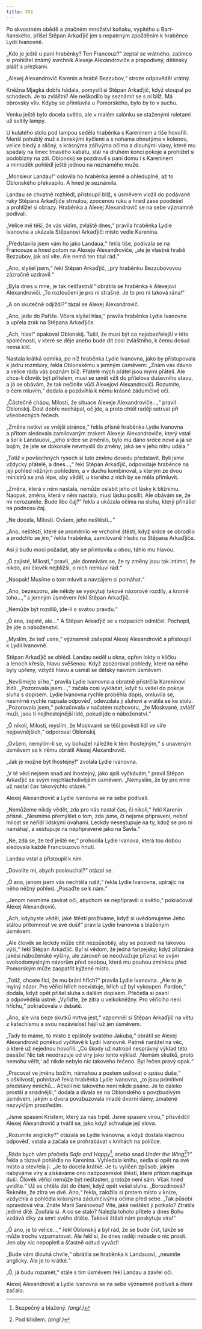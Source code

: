 ```yaml
---
title: XXI
---
```


Po skvostném obědě a značném množství koňaku, vypitého u Bart­ňanského, přišel Stěpan Arkaďjič jen s nepatrným zpožděním k hraběnce Lydii Ivanovně.

„Kdo je ještě u paní hraběnky? Ten Francouz?“ zeptal se vrátného, zatímco si prohlížel známý svrchník Alexeje Alexandroviče a prapodivný, dětinský plášť s přezkami.

„Alexej Alexandrovič Karenin a hrabě Bezzubov,“ stroze odpověděl vrátný.

Kněžna Mjagká dobře hádala, pomyslil si Stěpan Arkaďjič, když stoupal po schodech. Je to zvláštní! Ale neškodilo by seznámit se s ní blíž. Má obrovský vliv. Kdyby se přimluvila u Pomorského, bylo by to v suchu.

Venku ještě bylo docela světlo, ale v malém salónku se staženými roletami už svítily lampy.

U kulatého stolu pod lampou seděla hraběnka s Kareninem a tiše hovořili. Menší pohublý muž s ženskými kyčlemi a s nohama ohnutýma v kolenou, velice bledý a sličný, s krásnýma zářivýma očima a dlouhými vlasy, které mu spadaly na límec tmavého kabátu, stál na druhém konci pokoje a prohlížel si podobizny na zdi. Oblonskij se pozdravil s paní domu i s Kareninem a mimoděk pohlédl ještě jednou na neznámého muže.

„Monsieur Landau!“ oslovila ho hraběnka jemně a ohleduplně, až to Oblonského překvapilo. A hned je seznámila.

Landau se chvatně rozhlédl, přistoupil blíž, s úsměvem vložil do podávané ruky Stěpana Arkaďjiče strnulou, zpocenou ruku a hned zase poodešel a prohlížel si obrazy. Hraběnka a Alexej Alexandrovič se na sebe významně podívali.

„Velice mě těší, že vás vidím, zvláště dnes,“ pravila hraběnka Lydie Ivanovna a ukázala Stěpanovi Arkaďjiči místo vedle Karenina.

„Představila jsem vám ho jako Landaua,“ řekla tiše, podívala se na Francouze a hned potom na Alexeje Alexandroviče, „ale je vlastně hrabě Bezzubov, jak asi víte. Ale nemá ten titul rád.“

„Ano, slyšel jsem,“ řekl Stěpan Arkaďjič, „prý hraběnku Bezzubovovou zázračně uzdravil.“

„Byla dnes u mne, je tak nešťastná!“ obrátila se hraběnka k Alexejovi Alexandroviči. „To rozloučení je pro ni strašné. Je to pro ni taková rána!“

„A on skutečně odjíždí?“ tázal se Alexej Alexandrovič.

„Ano, jede do Paříže. Včera slyšel hlas,“ pravila hraběnka Lydie Ivanovna a upřela zrak na Stěpana Arkaďjiče.

„Ach, hlas!“ opakoval Oblonskij. Tušil, že musí být co nejobezřelejší v této společnosti, v které se děje anebo bude dít cosi zvláštního, k čemu dosud nemá klíč.

Nastala krátká odmlka, po níž hraběnka Lydie Ivanovna, jako by přistupovala k jádru rozmluvy, řekla Oblonskému s jemným úsměvem: „Znám vás dávno a velice ráda vás poznám blíž. Přátelé mých přátel jsou mými přáteli. Ale chce-li člověk být přítelem, musí se umět vžít do přítelova duševního stavu, a já se obávám, že tak nečiníte vůči Alexejovi Alexandroviči. Rozumíte, o čem mluvím,“ dodala a pozdvihla k němu krásné zádumčivé oči.

„Částečně chápu, Milosti, že situace Alexeje Alexandroviče…,“ pravil Oblonskij. Dost dobře nechápal, oč jde, a proto chtěl raději setrvat při všeobecných řečech.

„Změna netkví ve vnější stránce,“ řekla přísně hraběnka Lydie Ivanovna a přitom sledovala zamilovaným zrakem Alexeje Alexandroviče, který vstal a šel k Landauovi, „jeho srdce se změnilo, bylo mu dáno srdce nové a já se bojím, že jste se dokonale nevmyslil do změny, jaká se v jeho nitru udála.“

„Totiž v povšechných rysech si tuto změnu dovedu představit. Byli jsme vždycky přátelé, a dnes…,“ řekl Stěpan Arkaďjič, odpovídaje hraběnce na její pohled něžným pohledem, a v duchu kombinoval, s kterým ze dvou ministrů se zná lépe, aby věděl, u kterého z nich by se měla přimluvit.

„Změna, která v něm nastala, nemůže oslabit jeho cit lásky k bližnímu. Naopak, změna, která v něm nastala, musí lásku posílit. Ale obávám se, že mi nerozumíte. Bude libo čaj?“ řekla a ukázala očima na sluhu, který přinášel na podnosu čaj.

„Ne docela, Milosti. Ovšem, jeho neštěstí…“

„Ano, neštěstí, které se proměnilo ve vrcholné štěstí, když srdce se obrodilo a prodchlo se _jím_,“ řekla hraběnka, zamilovaně hledíc na Stěpana Arkaďjiče.

Asi ji budu moci požádat, aby se přimluvila u obou, táhlo mu hlavou.

„Ó zajisté, Milosti,“ pravil, „ale domnívám se, že ty změny jsou tak intimní, že nikdo, ani člověk nejbližší, o nich nemluví rád.“

„Naopak! Musíme o tom mluvit a navzájem si pomáhat.“

„Ano, bezesporu, ale někdy se vyskytují takové názorové rozdíly, a kromě toho…,“ s jemným úsměvem řekl Stěpan Arkaďjič.

„Nemůže být rozdílů, jde-li o svatou pravdu.“

„Ó ano, zajisté, ale…“ A Stěpan Arkaďjič se v rozpacích odmlčel. Pochopil, že jde o náboženství.

„Myslím, že teď usne,“ významně zašeptal Alexej Alexandrovič a přistoupil k Lydii Ivanovně.

Stěpan Arkaďjič se ohlédl. Landau seděl u okna, opřen lokty o kličku a lenoch křesla, hlavu svěšenou. Když zpozoroval pohledy, které na něho byly upřeny, vztyčil hlavu a usmál se dětsky naivním úsměvem.

„Nevšímejte si ho,“ pravila Lydie Ivanovna a obratně přistrčila Kareninovi židli. „Pozorovala jsem…,“ začala cosi vykládat, když tu vešel do pokoje sluha s dopisem. Lydie Ivanovna rychle proběhla dopis, omluvila se, nesmírně rychle napsala odpověď, odevzdala ji sluhovi a vrátila se ke stolu. „Pozorovala jsem,“ pokračovala v načatém rozhovoru, „že Moskvané, zvlášť muži, jsou ti nejlhostejnější lidé, pokud jde o náboženství.“

„Ó nikoli, Milosti, myslím, že Moskvané se těší pověsti lidí ve víře nejpevnějších,“ odporoval Oblonskij.

„Ovšem, nemýlím-li se, vy bohužel náležíte k těm lhostejným,“ s unaveným úsměvem se k němu obrátil Alexej Alexandrovič.

„Jak je možné být lhostejný!“ zvolala Lydie Ivanovna.

„V té věci nejsem snad ani lhostejný, jako spíš vyčkávám,“ pravil Stěpan Arkaďjič se svým nejchlácholivějším úsměvem. „Nemyslím, že by pro mne už nastal čas takovýchto otázek.“

Alexej Alexandrovič a Lydie Ivanovna se na sebe podívali.

„Nemůžeme nikdy vědět, zda pro nás nastal čas, či nikoli,“ řekl Karenin přísně. „Nesmíme přemýšlet o tom, zda jsme, či nejsme připraveni, neboť milost se neřídí lidskými úvahami. Leckdy nesestupuje na ty, kdož se pro ni namáhají, a sestupuje na nepřipravené jako na Šavla.“

„Ne, zdá se, že teď ještě ne,“ prohodila Lydie Ivanova, která tou dobou sledovala každé Francouzovo hnutí.

Landau vstal a přistoupil k nim.

„Dovolíte mi, abych poslouchal?“ otázal se.

„Ó ano, jenom jsem vás nechtěla rušit,“ řekla Lydie Ivanovna, upírajíc na něho něžný pohled. „Posaďte se k nám.“

„Jenom nesmíme zavírat oči, abychom se nepřipravili o světlo,“ pokračoval Alexej Alexandrovič.

„Ach, kdybyste věděl, jaké štěstí prožíváme, když si uvědomujeme Jeho stálou přítomnost ve své duši!“ pravila Lydie Ivanovna s blaženým úsměvem.

„Ale člověk se leckdy může cítit nezpůsobilý, aby se pozvedl na takovou výši,“ řekl Stěpan Arkaďjič. Byl si vědom, že jedná farizejsky, když přiznává jakési náboženské výšiny, ale zároveň se neodvažuje přiznat ke svým svobodomyslným názorům před osobou, která mu pouhou zmínkou před Pomorským může zaopatřit kýžené místo.

„Totiž, chcete říci, že mu brání hřích?“ pravila Lydie Ivanovna. „Ale to je mylný názor. Pro věřící hřích neexistuje, hřích už byl vykoupen. Pardon,“ dodala, když opět přišel sluha s dalším dopisem. Přečetla si psaní a odpověděla ústně: „Vyřiďte, že zítra u velkokněžny. Pro věřícího není hříchu,“ pokračovala v debatě.

„Ano, ale víra beze skutků mrtva jest,“ vzpomněl si Stěpan Arka­ďjič na větu z katechismu a svou nezávislost hájil už jen úsměvem.

„Tady to máme, to místo z epištoly svatého Jakuba,“ obrátil se Alexej Alexandrovič poněkud vyčítavě k Lydii Ivanovně. Patrně narážel na věc, o které už nejednou hovořili. „Co škody už natropil nesprávný výklad této pasáže! Nic tak neodrazuje od víry jako tento výklad. ‚Nemám skutků, proto nemohu věřit,‘ ač nikde nebylo nic takového řečeno. Byl řečen pravý opak.“

„Pracovat ve jménu božím, námahou a postem usilovat o spásu duše,“ s ošklivostí, pohrdavě řekla hraběnka Lydie Ivanovna, „to jsou primitivní představy mnichů… Ačkoli nic takového není nikde psáno. Je to daleko prostší a snadnější,“ dodala a dívala se na Oblonského s povzbudivým úsměvem, jakým u dvora povzbuzovala mladé dvorní dámy, zmatené nezvyklým prostředím.

„Jsme spaseni Kristem, který za nás trpěl. Jsme spaseni vírou,“ přisvědčil Alexej Alexandrovič a tvářil se, jako když schvaluje její slova.

„Rozumíte anglicky?“ otázala se Lydie Ivanovna, a když dostala kladnou odpověď, vstala a začala se prohrabávat v knihách na poličce.

„Ráda bych vám přečetla _Safe and Happy_[^51], anebo snad _Under the Wing_[^52]?“ řekla a tázavě pohlédla na Karenina. Vyhledala knihu, sedla si opět na své místo a otevřela ji. „Je to docela krátké. Je tu vylíčen způsob, jakým nabýváme víry a získáváme ono nadpozemské štěstí, které přitom naplňuje duši. Člověk věřící nemůže být nešťasten, protože není sám. Však hned uvidíte.“ Už se chtěla dát do čtení, když opět vešel sluha. „Borozdinová? Řekněte, že zítra ve dvě. Ano,“ řekla, založila si prstem místo v knize, vzdychla a pohlédla krásnýma zádumčivýma očima před sebe. „Tak působí opravdová víra. Znáte Marii Saninovou? Víte, jaké neštěstí ji potkalo? Ztratila jediné dítě. Zoufala si. A co se stalo? Nalezla tohoto přítele a dnes Bohu vzdává díky za smrt svého dítěte. Takové štěstí nám poskytuje víra!“

„Ó ano, je to velice…,“ řekl Oblonskij a byl rád, že se bude číst, takže se může trochu vzpamatovat. Ale řekl si, že dnes raději nebude o nic prosit. Jen aby nic nepopletl a šťastně odtud vyvázl!

„Bude vám dlouhá chvíle,“ obrátila se hraběnka k Landauovi, „neumíte anglicky. Ale je to krátké.“

„Ó, já budu rozumět,“ stále s tím úsměvem řekl Landau a zavřel oči.

Alexej Alexandrovič a Lydie Ivanovna se na sebe významně podívali a čtení začalo.

  

[^51]: Bezpečný a blažený. _(angl.)_

[^52]: Pod křídlem. _(angl.)_
